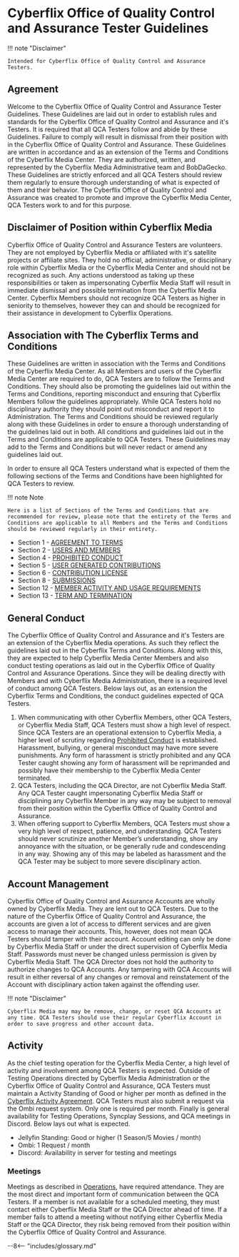 # Cyberflix Office of Quality Control and Assurance Tester Guidelines
!!! note "Disclaimer"

    Intended for Cyberflix Office of Quality Control and Assurance Testers.

## Agreement
Welcome to the Cyberflix Office of Quality Control and Assurance Tester Guidelines. These Guidelines are laid out in order to establish rules and standards for the Cyberflix Office of Quality Control and Assurance and it's Testers. It is required that all QCA Testers follow and abide by these Guidelines. Failure to comply will result in dismissal from their position with in the Cyberflix Office of Quality Control and Assurance. These Guidelines are written in accordance and as an extension of the Terms and Conditions of the Cyberflix Media Center. They are authorized, written, and represented by the Cyberflix Media Administrative team and BobDaGecko. These Guidelines are strictly enforced and all QCA Testers should review them regularly to ensure thorough understanding of what is expected of them and their behavior. The Cyberflix Office of Quality Control and Assurance was created to promote and improve the Cyberflix Media Center, QCA Testers work to and for this purpose.

## Disclaimer of Position within Cyberflix Media
Cyberflix Office of Quality Control and Assurance Testers are volunteers. They are not employed by Cyberflix Media or affiliated with it's satellite projects or affiliate sites. They hold no official, administrative, or disciplinary role within Cyberflix Media or the Cyberflix Media Center and should not be recognized as such. Any actions understood as taking up these responsibilities or taken as impersonating Cyberflix Media Staff will result in immediate dismissal and possible termination from the Cyberflix Media Center. Cyberflix Members should not recognize QCA Testers as higher in seniority to themselves, however they can and should be recognized for their assistance in development to Cyberflix Operations.

## Association with The Cyberflix Terms and Conditions
These Guidelines are written in association with the Terms and Conditions of the Cyberflix Media Center. As all Members and users of the Cyberflix Media Center are required to do, QCA Testers are to follow the Terms and Conditions. They should also be promoting the guidelines laid out within the Terms and Conditions, reporting misconduct and ensuring that Cyberflix Members follow the guidelines appropriately. While QCA Testers hold no disciplinary authority they should point out misconduct and report it to Administration. The Terms and Conditions should be reviewed regularly along with these Guidelines in order to ensure a thorough understanding of the guidelines laid out in both. All conditions and guidelines laid out in the Terms and Conditions are applicable to QCA Testers. These Guidelines may add to the Terms and Conditions but will never redact or amend any guidelines laid out.

In order to ensure all QCA Testers understand what is expected of them the following sections of the Terms and Conditions have been highlighted for QCA Testers to review. 

!!! note Note

    Here is a list of Sections of the Terms and Conditions that are recommended for review, please note that the entirety of the Terms and Conditions are applicable to all Members and the Terms and Conditions should be reviewed regularly in their entirety.

 - Section 1 - [AGREEMENT TO TERMS](https://docs.cyberflix.io/about/terms-and-conditions/#agreement-to-terms)
 - Section 2 - [USERS AND MEMBERS](https://docs.cyberflix.io/about/terms-and-conditions/#users-and-members)
 - Section 4 - [PROHIBITED CONDUCT](https://docs.cyberflix.io/about/terms-and-conditions/#prohibited-conduct)
 - Section 5 - [USER GENERATED CONTRIBUTIONS](https://docs.cyberflix.io/about/terms-and-conditions/#user-generated-contributions)
 - Section 6 - [CONTRIBUTION LICENSE](https://docs.cyberflix.io/about/terms-and-conditions/#contribution-license)
 - Section 8 - [SUBMISSIONS](https://docs.cyberflix.io/about/terms-and-conditions/#submissions)
 - Section 12 - [MEMBER ACTIVITY AND USAGE REQUIREMENTS](https://docs.cyberflix.io/about/terms-and-conditions/#member-activity-and-usage-requirements)
 - Section 13 - [TERM AND TERMINATION](https://docs.cyberflix.io/about/terms-and-conditions/#term-and-termination)

## General Conduct
The Cyberflix Office of Quality Control and Assurance and it's Testers are an extension of the Cyberflix Media operations. As such they reflect the guidelines laid out in the Cyberflix Terms and Conditions. Along with this, they are expected to help Cyberflix Media Center Members and also conduct testing operations as laid out in the Cyberflix Office of Quality Control and Assurance Operations. Since they will be dealing directly with Members and with Cyberflix Media Administration, there is a required level of conduct among QCA Testers. Below lays out, as an extension the Cyberflix Terms and Conditions, the conduct guidelines expected of QCA Testers.

1. When communicating with other Cyberflix Members, other QCA Testers, or Cyberflix Media Staff, QCA Testers must show a high level of respect. Since QCA Testers are an operational extension to Cyberflix Media, a higher level of scrutiny regarding [Prohibited Conduct](https://docs.cyberflix.io/about/terms-and-conditions/#4-prohibited-conduct) is established. Harassment, bullying, or general misconduct may have more severe punishments. Any form of harassment is strictly prohibited and any QCA Tester caught showing any form of harassment will be reprimanded and possibly have their membership to the Cyberflix Media Center terminated.
2. QCA Testers, including the QCA Director, are not Cyberflix Media Staff. Any QCA Tester caught impersonating Cyberflix Media Staff or disciplining any Cyberflix Member in any way may be subject to removal from their position within the Cyberflix Office of Quality Control and Assurance.
3. When offering support to Cyberflix Members, QCA Testers must show a very high level of respect, patience, and understanding. QCA Testers should never scrutinize another Member’s understanding, show any annoyance with the situation, or be generally rude and condescending in any way. Showing any of this may be labeled as harassment and the QCA Tester may be subject to more severe disciplinary action.

## Account Management
Cyberflix Office of Quality Control and Assurance Accounts are wholly owned by Cyberflix Media. They are lent out to QCA Testers. Due to the nature of the Cyberflix Office of Quality Control and Assurance, the accounts are given a lot of access to different services and are given access to manage their accounts. This, however, does not mean QCA Testers should tamper with their account. Account editing can only be done by Cyberflix Media Staff or under the direct supervision of Cyberflix Media Staff. Passwords must never be changed unless permission is given by Cyberflix Media Staff. The QCA Director does not hold the authority to authorize changes to QCA Accounts. Any tampering with QCA Accounts will result in either reversal of any changes or removal and reinstatement of the Account with disciplinary action taken against the offending user.

!!! note "Disclaimer"

    Cyberflix Media may may be remove, change, or reset QCA Accounts at any time. QCA Testers should use their regular Cyberflix Account in order to save progress and other account data.

## Activity
As the chief testing operation for the Cyberflix Media Center, a high level of activity and involvement among QCA Testers is expected. Outside of Testing Operations directed by Cyberflix Media Administration or the Cyberflix Office of Quality Control and Assurance, QCA Testers must maintain a Activity Standing of Good or higher per month as defined in the [Cyberflix Activity Agreement](https://docs.cyberflix.io/about/activity-agreement/#jellyfin-requirements). QCA Testers must also submit a request via the Ombi request system. Only one is required per month. Finally is general availability for Testing Operations, Syncplay Sessions, and QCA meetings in Discord. Below lays out what is expected.

 - Jellyfin Standing: Good or higher (1 Season/5 Movies / month)
 - Ombi: 1 Request / month
 - Discord: Availability in server for testing and meetings


### Meetings
Meetings as described in [Operations](https://docs.cyberflix.io/cbttf/operations/#meetings), have required attendance. They are the most direct and important form of communication between the QCA Testers. If a member is not available for a scheduled meeting, they must contact either Cyberflix Media Staff or the QCA Director ahead of time. If a member fails to attend a meeting without notifying either Cyberflix Media Staff or the QCA Director, they risk being removed from their position within the Cyberflix Office of Quality Control and Assurance.

--8<-- "includes/glossary.md"
